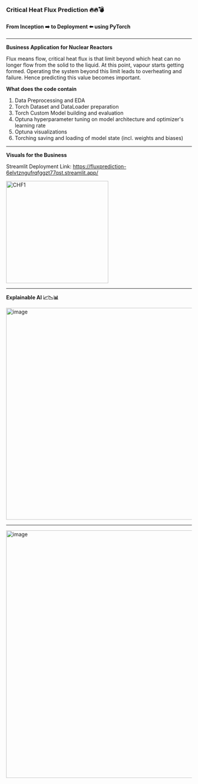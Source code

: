 ### Critical Heat Flux Prediction 🔥🔥💣
#### From Inception ➡️ to Deployment ⬅️ using PyTorch
___

**Business Application for Nuclear Reactors**

Flux means flow, critical heat flux is that limit beyond which heat can no longer flow from the solid to the liquid. At this point, vapour starts getting formed. Operating the system beyond this limit leads to overheating and failure. Hence predicting this value becomes important.

**What does the code contain**
1. Data Preprocessing and EDA
2. Torch Dataset and DataLoader preparation
3. Torch Custom Model building and evaluation
4. Optuna hyperparameter tuning on model architecture and optimizer's learning rate
5. Optuna visualizations
6. Torching saving and loading of model state (incl. weights and biases)

___

**Visuals for the Business**

Streamlit Deployment Link: https://fluxprediction-6elvtzngufrqfggzt77qst.streamlit.app/

<img width="277" alt="CHF1" src="https://github.com/Lalasa1234/FluxPrediction/assets/166985767/964ec339-c747-4fd0-aaf5-17323747f2ef">

___

**Explainable AI 📈📉📊**

<img width="574" alt="image" src="https://github.com/Lalasa1234/FluxPrediction/assets/166985767/bd682ab7-3764-4572-a668-7d571d67dc26">

___

<img width="671" alt="image" src="https://github.com/Lalasa1234/FluxPrediction/assets/166985767/48e39107-7854-4c90-b36b-0444d66ce0d1">








